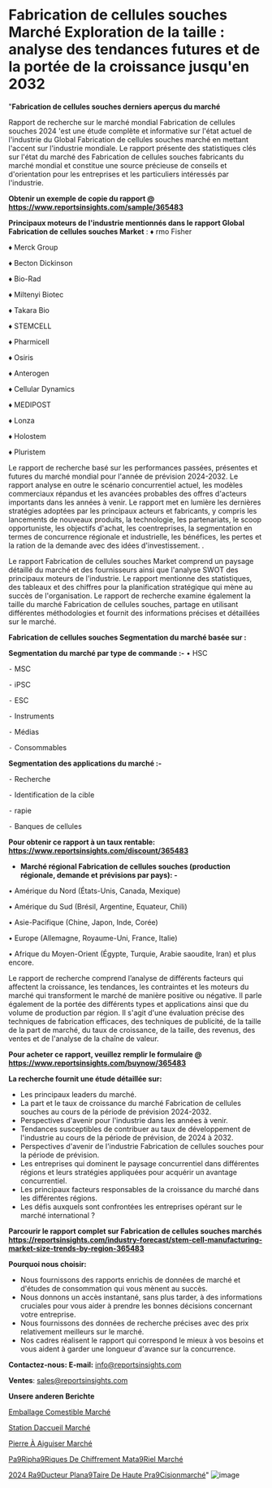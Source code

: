 # Fabrication de cellules souches Marché Exploration de la taille : analyse des tendances futures et de la portée de la croissance jusqu'en 2032

"<strong>Fabrication de cellules souches derniers aperçus du marché</strong>

Rapport de recherche sur le marché mondial Fabrication de cellules souches 2024 'est une étude complète et informative sur l'état actuel de l'industrie du Global Fabrication de cellules souches marché en mettant l'accent sur l'industrie mondiale. Le rapport présente des statistiques clés sur l'état du marché des Fabrication de cellules souches fabricants du marché mondial et constitue une source précieuse de conseils et d'orientation pour les entreprises et les particuliers intéressés par l'industrie.

<strong>Obtenir un exemple de copie du rapport @ <a href=https://www.reportsinsights.com/sample/365483>https://www.reportsinsights.com/sample/365483</a></strong>

<strong>Principaux moteurs de l'industrie mentionnés dans le rapport Global Fabrication de cellules souches Market</strong> :
♦ rmo Fisher

♦ Merck Group

♦ Becton Dickinson

♦ Bio-Rad

♦ Miltenyi Biotec

♦ Takara Bio

♦ STEMCELL

♦ Pharmicell

♦ Osiris

♦ Anterogen

♦ Cellular Dynamics

♦ MEDIPOST

♦ Lonza

♦ Holostem

♦ Pluristem

Le rapport de recherche basé sur les performances passées, présentes et futures du marché mondial pour l'année de prévision 2024-2032. Le rapport analyse en outre le scénario concurrentiel actuel, les modèles commerciaux répandus et les avancées probables des offres d'acteurs importants dans les années à venir. Le rapport met en lumière les dernières stratégies adoptées par les principaux acteurs et fabricants, y compris les lancements de nouveaux produits, la technologie, les partenariats, le scoop opportuniste, les objectifs d'achat, les coentreprises, la segmentation en termes de concurrence régionale et industrielle, les bénéfices, les pertes et la ration de la demande avec des idées d'investissement. .

Le rapport Fabrication de cellules souches Market comprend un paysage détaillé du marché et des fournisseurs ainsi que l'analyse SWOT des principaux moteurs de l'industrie. Le rapport mentionne des statistiques, des tableaux et des chiffres pour la planification stratégique qui mène au succès de l'organisation. Le rapport de recherche examine également la taille du marché Fabrication de cellules souches, partage en utilisant différentes méthodologies et fournit des informations précises et détaillées sur le marché.

<strong>Fabrication de cellules souches Segmentation du marché basée sur :</strong>

<strong>Segmentation du marché par type de commande :-</strong>
• HSC

⁃ MSC

⁃ iPSC

⁃ ESC

⁃ Instruments

⁃ Médias

⁃ Consommables

<strong>Segmentation des applications du marché :-</strong>

⁃ Recherche

⁃ Identification de la cible

⁃ rapie

⁃ Banques de cellules

<strong>Pour obtenir ce rapport à un taux rentable: <a href=https://www.reportsinsights.com/discount/365483>https://www.reportsinsights.com/discount/365483</a></strong>
<ul>
  <li><strong>Marché régional Fabrication de cellules souches (production régionale, demande et prévisions par pays): -</strong></li>
</ul>
• Amérique du Nord (États-Unis, Canada, Mexique)

• Amérique du Sud (Brésil, Argentine, Equateur, Chili)

• Asie-Pacifique (Chine, Japon, Inde, Corée)

• Europe (Allemagne, Royaume-Uni, France, Italie)

• Afrique du Moyen-Orient (Égypte, Turquie, Arabie saoudite, Iran) et plus encore.

Le rapport de recherche comprend l’analyse de différents facteurs qui affectent la croissance, les tendances, les contraintes et les moteurs du marché qui transforment le marché de manière positive ou négative. Il parle également de la portée des différents types et applications ainsi que du volume de production par région. Il s'agit d'une évaluation précise des techniques de fabrication efficaces, des techniques de publicité, de la taille de la part de marché, du taux de croissance, de la taille, des revenus, des ventes et de l'analyse de la chaîne de valeur.

<strong>Pour acheter ce rapport, veuillez remplir le formulaire @   <a href=https://www.reportsinsights.com/buynow/365483>https://www.reportsinsights.com/buynow/365483</a></strong>

<strong>La recherche fournit une étude détaillée sur:</strong>
<ul>
  <li>Les principaux leaders du marché.</li>
  <li>La part et le taux de croissance du marché Fabrication de cellules souches au cours de la période de prévision 2024-2032.</li>
  <li>Perspectives d'avenir pour l'industrie dans les années à venir.</li>
  <li>Tendances susceptibles de contribuer au taux de développement de l'industrie au cours de la période de prévision, de 2024 à 2032.</li>
  <li>Perspectives d'avenir de l'industrie Fabrication de cellules souches pour la période de prévision.</li>
  <li>Les entreprises qui dominent le paysage concurrentiel dans différentes régions et leurs stratégies appliquées pour acquérir un avantage concurrentiel.</li>
  <li>Les principaux facteurs responsables de la croissance du marché dans les différentes régions.</li>
  <li>Les défis auxquels sont confrontées les entreprises opérant sur le marché international ?</li>
</ul>

<strong>Parcourir le rapport complet sur Fabrication de cellules souches marchés <a href=https://reportsinsights.com/industry-forecast/stem-cell-manufacturing-market-size-trends-by-region-365483>https://reportsinsights.com/industry-forecast/stem-cell-manufacturing-market-size-trends-by-region-365483</a></strong>

<strong>Pourquoi nous choisir:</strong>
<ul>
  <li>Nous fournissons des rapports enrichis de données de marché et d'études de consommation qui vous mènent au succès.</li>
  <li>Nous donnons un accès instantané, sans plus tarder, à des informations cruciales pour vous aider à prendre les bonnes décisions concernant votre entreprise.</li>
  <li>Nous fournissons des données de recherche précises avec des prix relativement meilleurs sur le marché.</li>
  <li>Nos cadres réalisent le rapport qui correspond le mieux à vos besoins et vous aident à garder une longueur d'avance sur la concurrence.</li>
</ul>
<strong>Contactez-nous:
</strong><strong>E-mail:</strong> <a href=mailto:info@reportsinsights.com>info@reportsinsights.com</a>

<strong>Ventes</strong>: <a href=mailto:sales@reportsinsights.com>sales@reportsinsights.com</a>

<strong>Unsere anderen Berichte</strong>

<a href=https://www.linkedin.com/pulse/emballage-comestible-march%C3%A9-analyse-des-parts-dtfac/>Emballage Comestible Marché</a>

<a href=https://www.linkedin.com/pulse/station-daccueil-march%C3%A9-2024-taille-part-strat%C3%A9gies-ahagc/>Station Daccueil Marché</a>

<a href=https://www.linkedin.com/pulse/pierre-à-aiguiser-marché-analyse-des-applications-wjoqc/>Pierre À Aiguiser Marché</a>

<a href=https://www.linkedin.com/pulse/p%C3%A9riph%C3%A9riques-de-chiffrement-mat%C3%A9riel-march%C3%A9-etsjf/>Pa9Ripha9Riques De Chiffrement Mata9Riel Marché</a>

<a href=https://www.linkedin.com/pulse/2024-r%C3%A9ducteur-plan%C3%A9taire-de-haute-pr%C3%A9cisionmarch%C3%A9-cssfc/>2024 Ra9Ducteur Plana9Taire De Haute Pra9Cisionmarché</a>"
![image](https://github.com/daminid12/RImarket/assets/158430485/12b3c878-9295-4c4a-a306-9ac8671977ce)
